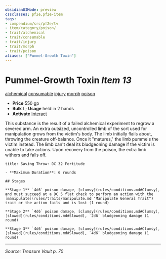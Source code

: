 ```yaml
---
obsidianUIMode: preview
cssclasses: pf2e,pf2e-item
tags:
- compendium/src/pf2e/tv
- item/category/poison/
- trait/alchemical
- trait/consumable
- trait/injury
- trait/morph
- trait/poison
aliases: ["Pummel-Growth Toxin"]
---
```

# Pummel-Growth Toxin *Item 13*  
[alchemical](rules/traits/alchemical.md "Alchemical Item Trait")  [consumable](rules/traits/consumable.md "Consumable Item Trait")  [injury](rules/traits/injury.md "Injury Item Trait")  [morph](rules/traits/morph.md "Morph Effect Trait")  [poison](rules/traits/poison.md "Poison Effect Trait")  

- **Price** 550 gp
- **Bulk** L; **Usage** held in 2 hands
- **Activate** [Interact](rules/actions/interact.md)

This substance is the result of a failed alchemical experiment to regrow a severed arm. An extra outsized, uncontrolled limb of the sort used for manipulation grows from the victim's body. The limb initially flails about, throwing the creature off-balance. Once it "matures," the limb pummels the victim instead. The limb can't deal its bludgeoning damage if the victim is unable to take actions. Upon recovery from the poison, the extra limb withers and falls off.

```ad-inline-affliction
title: Saving Throw: DC 32 Fortitude

- **Maximum Duration**: 6 rounds

## Stages

**Stage 1** `4d6` poison damage, [clumsy](rules/conditions.md#Clumsy), and must succeed at a DC 5 flat check to perform an action with the [manipulate](rules/traits/manipulate.md "Manipulate General Trait") trait or the action fails and is lost (1 round)

**Stage 2** `4d6` poison damage, [clumsy](rules/conditions.md#Clumsy), [slowed](rules/conditions.md#Slowed), `2d6` bludgeoning damage (1 round)

**Stage 3** `4d6` poison damage, [clumsy](rules/conditions.md#Clumsy), [slowed](rules/conditions.md#Slowed), `4d6` bludgeoning damage (1 round)
```


---
*Source: Treasure Vault p. 70*